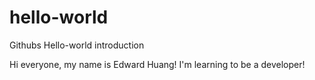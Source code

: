 # hello-world
Githubs Hello-world introduction

Hi everyone, my name is Edward Huang! I'm learning to be a developer!
